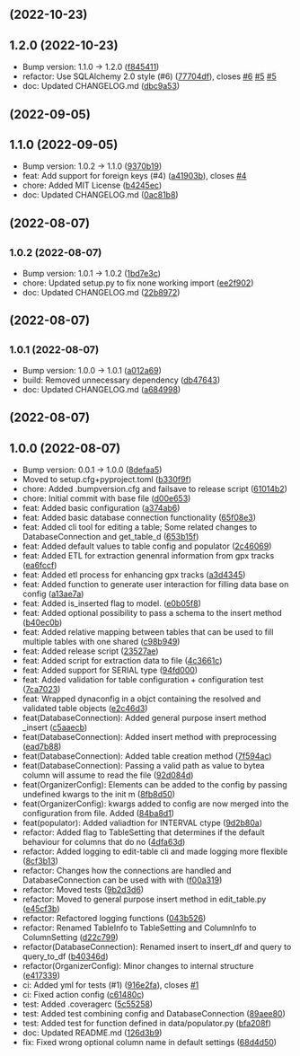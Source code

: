 ##  (2022-10-23)




## 1.2.0 (2022-10-23)

* Bump version: 1.1.0 → 1.2.0 ([f845411](https://github.com/kschweiger/data_organizer/commit/f845411))
* refactor: Use SQLAlchemy 2.0 style (#6) ([77704df](https://github.com/kschweiger/data_organizer/commit/77704df)), closes [#6](https://github.com/kschweiger/data_organizer/issues/6) [#5](https://github.com/kschweiger/data_organizer/issues/5) [#5](https://github.com/kschweiger/data_organizer/issues/5)
* doc: Updated CHANGELOG.md ([dbc9a53](https://github.com/kschweiger/data_organizer/commit/dbc9a53))



##  (2022-09-05)




## 1.1.0 (2022-09-05)

* Bump version: 1.0.2 → 1.1.0 ([9370b19](https://github.com/kschweiger/data_organizer/commit/9370b19))
* feat: Add support for foreign keys (#4) ([a41903b](https://github.com/kschweiger/data_organizer/commit/a41903b)), closes [#4](https://github.com/kschweiger/data_organizer/issues/4)
* chore: Added MIT License ([b4245ec](https://github.com/kschweiger/data_organizer/commit/b4245ec))
* doc: Updated CHANGELOG.md ([0ac81b8](https://github.com/kschweiger/data_organizer/commit/0ac81b8))



##  (2022-08-07)




## <small>1.0.2 (2022-08-07)</small>

* Bump version: 1.0.1 → 1.0.2 ([1bd7e3c](https://github.com/kschweiger/data_organizer/commit/1bd7e3c))
* chore: Updated setup.py to fix none working import ([ee2f902](https://github.com/kschweiger/data_organizer/commit/ee2f902))
* doc: Updated CHANGELOG.md ([22b8972](https://github.com/kschweiger/data_organizer/commit/22b8972))



##  (2022-08-07)




## <small>1.0.1 (2022-08-07)</small>

* Bump version: 1.0.0 → 1.0.1 ([a012a69](https://github.com/kschweiger/data_organizer/commit/a012a69))
* build: Removed unnecessary dependency ([db47643](https://github.com/kschweiger/data_organizer/commit/db47643))
* doc: Updated CHANGELOG.md ([a684998](https://github.com/kschweiger/data_organizer/commit/a684998))



##  (2022-08-07)




## 1.0.0 (2022-08-07)

* Bump version: 0.0.1 → 1.0.0 ([8defaa5](https://github.com/kschweiger/data_organizer/commit/8defaa5))
* Moved to setup.cfg+pyproject.toml ([b330f9f](https://github.com/kschweiger/data_organizer/commit/b330f9f))
* chore: Added .bumpversion.cfg and failsave to release script ([61014b2](https://github.com/kschweiger/data_organizer/commit/61014b2))
* chore: Initial commit with base file ([d00e653](https://github.com/kschweiger/data_organizer/commit/d00e653))
* feat: Added basic configuration ([a374ab6](https://github.com/kschweiger/data_organizer/commit/a374ab6))
* feat: Added basic database connection functionality ([65f08e3](https://github.com/kschweiger/data_organizer/commit/65f08e3))
* feat: Added cli tool for editing a table; Some related changes to DatabaseConnection and get_table_d ([653b15f](https://github.com/kschweiger/data_organizer/commit/653b15f))
* feat: Added default values to table config and populator ([2c46069](https://github.com/kschweiger/data_organizer/commit/2c46069))
* feat: Added ETL for extraction genenral information from gpx tracks ([ea6fccf](https://github.com/kschweiger/data_organizer/commit/ea6fccf))
* feat: Added etl process for enhancing gpx tracks ([a3d4345](https://github.com/kschweiger/data_organizer/commit/a3d4345))
* feat: Added function to generate user interaction for filling data base on config ([a13ae7a](https://github.com/kschweiger/data_organizer/commit/a13ae7a))
* feat: Added is_inserted flag to model. ([e0b05f8](https://github.com/kschweiger/data_organizer/commit/e0b05f8))
* feat: Added optional possibility to pass a schema to the insert method ([b40ec0b](https://github.com/kschweiger/data_organizer/commit/b40ec0b))
* feat: Added relative mapping between tables that can be used to fill multiple tables with one shared ([c98b949](https://github.com/kschweiger/data_organizer/commit/c98b949))
* feat: Added release script ([23527ae](https://github.com/kschweiger/data_organizer/commit/23527ae))
* feat: Added script for extraction data to file ([4c3661c](https://github.com/kschweiger/data_organizer/commit/4c3661c))
* feat: Added support for SERIAL type ([94fd000](https://github.com/kschweiger/data_organizer/commit/94fd000))
* feat: Added validation for table configuration + configuration test ([7ca7023](https://github.com/kschweiger/data_organizer/commit/7ca7023))
* feat: Wrapped dynaconfig in a objct containing the resolved and validated table objects ([e2c46d3](https://github.com/kschweiger/data_organizer/commit/e2c46d3))
* feat(DatabaseConnection): Added general purpose insert method _insert ([c5aaecb](https://github.com/kschweiger/data_organizer/commit/c5aaecb))
* feat(DatabaseConnection): Added insert method with preprocessing ([ead7b88](https://github.com/kschweiger/data_organizer/commit/ead7b88))
* feat(DatabaseConnection): Added table creation method ([7f594ac](https://github.com/kschweiger/data_organizer/commit/7f594ac))
* feat(DatabaseConnection): Passing a valid path as value to bytea column will assume to read the file ([92d084d](https://github.com/kschweiger/data_organizer/commit/92d084d))
* feat(OrganizerConfig): Elements can be added to the config by passing undefined kwargs to the init m ([8fb8d50](https://github.com/kschweiger/data_organizer/commit/8fb8d50))
* feat(OrganizerConfig): kwargs added to config are now merged into the configuration from file. Added ([84ba8d1](https://github.com/kschweiger/data_organizer/commit/84ba8d1))
* feat(populator): Added valiadtion for INTERVAL ctype ([9d2b80a](https://github.com/kschweiger/data_organizer/commit/9d2b80a))
* refactor: Added flag to TableSetting that determines if the default behaviour for columns that do no ([4dfa63d](https://github.com/kschweiger/data_organizer/commit/4dfa63d))
* refactor: Added logging to edit-table cli and made logging more flexible ([8cf3b13](https://github.com/kschweiger/data_organizer/commit/8cf3b13))
* refactor: Changes how the connections are handled and DatabaseConnection can be used with with ([f00a319](https://github.com/kschweiger/data_organizer/commit/f00a319))
* refactor: Moved tests ([9b2d3d6](https://github.com/kschweiger/data_organizer/commit/9b2d3d6))
* refactor: Moved to general purpose insert method in edit_table.py ([e45cf3b](https://github.com/kschweiger/data_organizer/commit/e45cf3b))
* refactor: Refactored logging functions ([043b526](https://github.com/kschweiger/data_organizer/commit/043b526))
* refactor: Renamed TableInfo to TableSetting and ColumnInfo to ColumnSetting ([d22c799](https://github.com/kschweiger/data_organizer/commit/d22c799))
* refactor(DatabaseConnection): Renamed insert to insert_df and query to query_to_df ([b40346d](https://github.com/kschweiger/data_organizer/commit/b40346d))
* refactor(OrganizerConfig): Minor changes to internal structure ([e417339](https://github.com/kschweiger/data_organizer/commit/e417339))
* ci: Added yml for tests (#1) ([916e2fa](https://github.com/kschweiger/data_organizer/commit/916e2fa)), closes [#1](https://github.com/kschweiger/data_organizer/issues/1)
* ci: Fixed action config ([c61480c](https://github.com/kschweiger/data_organizer/commit/c61480c))
* test: Added .coveragerc ([5c55258](https://github.com/kschweiger/data_organizer/commit/5c55258))
* test: Added test combining config and DatabaseConnection ([89aee80](https://github.com/kschweiger/data_organizer/commit/89aee80))
* test: Added test for function defined in data/populator.py ([bfa208f](https://github.com/kschweiger/data_organizer/commit/bfa208f))
* doc: Updated README.md ([126d3b9](https://github.com/kschweiger/data_organizer/commit/126d3b9))
* fix: Fixed wrong optional column name in default settings ([68d4d50](https://github.com/kschweiger/data_organizer/commit/68d4d50))




